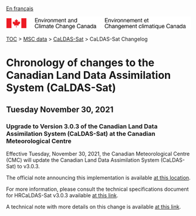 [En français](changelog_caldas-sat_fr.md)

![ECCC logo](../../img_eccc-logo.png)

[TOC](../../readme_en.md) > [MSC data](../readme_en.md) > [CaLDAS-Sat](readme_caldas-sat_en.md) > CaLDAS-Sat Changelog

# Chronology of changes to the Canadian Land Data Assimilation System (CaLDAS-Sat)

## Tuesday November 30, 2021

### Upgrade to Version 3.0.3 of the Canadian Land Data Assimilation System (CaLDAS-Sat) at the Canadian Meteorological Centre

Effective Tuesday, November 30, 2021, the Canadian Meteorological Centre (CMC) will update the Canadian Land Data Assimilation System (CaLDAS-Sat) to v3.0.3.


The official note announcing this implementation is available [at this location](https://dd.meteo.gc.ca/doc/genots/2021/11/29/NOCN03_CWAO_xxxx).

For more information, please consult the technical specifications document for HRCaLDAS-Sat v3.0.3 available [at this link](https://collaboration.cmc.ec.gc.ca/cmc/CMOI/product_guide/docs/tech_specifications/tech_specifications_CaLDAS-Sat_3.0.3_e.pdf).

A technical note with more details on this change is available [at this link](https://collaboration.cmc.ec.gc.ca/cmc/CMOI/product_guide/docs/tech_notes/technote_caldas-sat-303_e.pdf).



